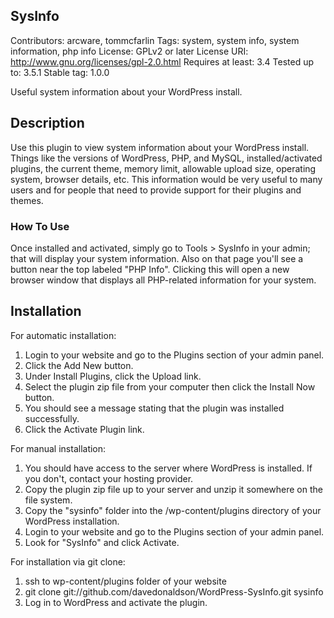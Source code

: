 ## SysInfo

Contributors: arcware, tommcfarlin
Tags: system, system info, system information, php info
License: GPLv2 or later
License URI: http://www.gnu.org/licenses/gpl-2.0.html
Requires at least: 3.4
Tested up to: 3.5.1
Stable tag: 1.0.0

Useful system information about your WordPress install.

## Description 
Use this plugin to view system information about your WordPress install. Things like the versions of WordPress, PHP, and MySQL, installed/activated plugins, the current theme, memory limit, allowable upload size, operating system, browser details, etc. This information would be very useful to many users and for people that need to provide support for their plugins and themes.

### How To Use

Once installed and activated, simply go to Tools > SysInfo in your admin; that will display your system information. Also on that page you'll see a button near the top labeled "PHP Info". Clicking this will open a new browser window that displays all PHP-related information for your system.

## Installation 

For automatic installation:

1. Login to your website and go to the Plugins section of your admin panel.
1. Click the Add New button.
1. Under Install Plugins, click the Upload link.
1. Select the plugin zip file from your computer then click the Install Now button.
1. You should see a message stating that the plugin was installed successfully.
1. Click the Activate Plugin link.

For manual installation:

1. You should have access to the server where WordPress is installed. If you don't, contact your hosting provider.
1. Copy the plugin zip file up to your server and unzip it somewhere on the file system.
1. Copy the "sysinfo" folder into the /wp-content/plugins directory of your WordPress installation.
1. Login to your website and go to the Plugins section of your admin panel.
1. Look for "SysInfo" and click Activate.

For installation via git clone:

1. ssh to wp-content/plugins folder of your website
1. git clone git://github.com/davedonaldson/WordPress-SysInfo.git sysinfo
1. Log in to WordPress and activate the plugin.


